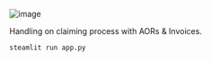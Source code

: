 ![image](https://github.com/user-attachments/assets/6fd8494e-dbed-4d9f-9697-dd6a9df58f3b)

Handling on claiming process with AORs & Invoices.

```shell
steamlit run app.py
```
